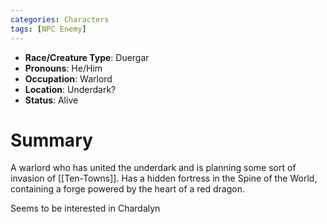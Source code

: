 ```yaml
---
categories: Characters
tags: [NPC Enemy]
---
```

- **Race/Creature Type**: Duergar
- **Pronouns**:  He/Him
- **Occupation**: Warlord
- **Location**: Underdark?
- **Status**: Alive

# Summary
A warlord who has united the underdark and is planning some sort of invasion of [[Ten-Towns]]. Has a hidden fortress in the Spine of the World, containing a forge powered by the heart of a red dragon. 

Seems to be interested in Chardalyn